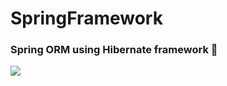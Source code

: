 # SpringFramework
### Spring ORM using Hibernate framework :rocket:
<img src="https://github.com/shubhDeveloper/Programming_Ic_Code/blob/master/Gif/guru.gif?raw=true">

